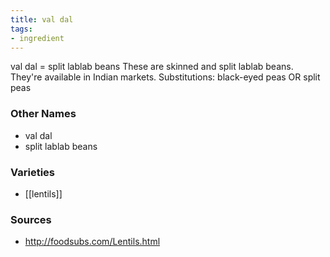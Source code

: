 ```yaml
---
title: val dal
tags:
- ingredient
---
```

val dal = split lablab beans These are skinned and split lablab beans. They're available in Indian markets. Substitutions: black-eyed peas OR split peas

### Other Names

* val dal
* split lablab beans

### Varieties

* [[lentils]]

### Sources
* http://foodsubs.com/Lentils.html
